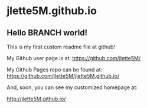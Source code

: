 jlette5M.github.io
====================

## Hello BRANCH world!

This is my first custom readme file at github!

My Github user page is at: 
https://github.com/jlette5M/

My Github Pages repo can be found at:  
https://github.com/jlette5M/jlette5M.github.io/

And, soon, you can see my customized homepage at:

http://jlette5M.github.io/
